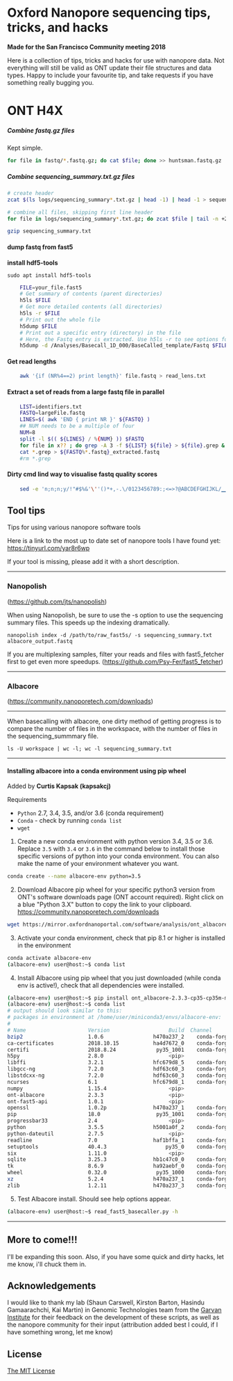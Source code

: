 # Oxford Nanopore sequencing tips, tricks, and hacks

**Made for the San Francisco Community meeting 2018**

Here is a collection of tips, tricks and hacks for use with nanopore data.
Not everything will still be valid as ONT update their file structures and data types.
Happy to include your favourite tip, and take requests if you have something really bugging you.

# ONT H4X

##### Combine fastq.gz files

Kept simple.

```bash
for file in fastq/*.fastq.gz; do cat $file; done >> huntsman.fastq.gz
```

##### Combine sequencing_summary.txt.gz files

```bash
# create header
zcat $(ls logs/sequencing_summary*.txt.gz | head -1) | head -1 > sequencing_summary.txt

# combine all files, skipping first line header
for file in logs/sequencing_summary*.txt.gz; do zcat $file | tail -n +2; done >> sequencing_summary.txt

gzip sequencing_summary.txt
```

#### dump fastq from fast5

**install  hdf5-tools**

    sudo apt install hdf5-tools

```bash
    FILE=your_file.fast5
    # Get summary of contents (parent directories)
    h5ls $FILE
    # Get more detailed contents (all directories)
    h5ls -r $FILE
    # Print out the whole file
    h5dump $FILE
    # Print out a specific entry (directory) in the file
    # Here, the Fastq entry is extracted. Use h5ls -r to see options for -d
    h5dump -d /Analyses/Basecall_1D_000/BaseCalled_template/Fastq $FILE
```

#### Get read lengths

```bash
    awk '{if (NR%4==2) print length}' file.fastq > read_lens.txt
```

#### Extract a set of reads from a large fastq file in parallel

```bash
    LIST=identifiers.txt
    FASTQ=largeFile.fastq
    LINES=$( awk 'END { print NR }' ${FASTQ} )
    ## NUM needs to be a multiple of four
    NUM=8
    split -l $(( ${LINES} / %{NUM} )) $FASTQ
    for file in x?? ; do grep -A 3 -f ${LIST} ${file} > ${file}.grep & ; done
    cat *.grep > ${FASTQ%*.fastq}_extracted.fastq
    #rm *.grep
```

#### Dirty cmd lind way to visualise fastq quality scores

```bash
    sed -e 'n;n;n;y/!"#$%&'\''()*+,-.\/0123456789:;<=>?@ABCDEFGHIJKL/▁▁▁▁▁▁▁▁▂▂▂▂▂▃▃▃▃▃▄▄▄▄▄▅▅▅▅▅▆▆▆▆▆▇▇▇▇▇██████/' example.fastq
```

## Tool tips

Tips for using various nanopore software tools

Here is a link to the most up to date set of nanopore tools I have found yet:
<https://tinyurl.com/yar8r6wp>

If your tool is missing, please add it with a short description.

* * *

### Nanopolish

(<https://github.com/jts/nanopolish>)

When using Nanopolish, be sure to use the -s option to use the sequencing summary files. This speeds up the indexing dramatically.

    nanopolish index -d /path/to/raw_fast5s/ -s sequencing_summary.txt albacore_output.fastq

If you are multiplexing samples, filter your reads and files with fast5_fetcher first to get even more speedups. (<https://github.com/Psy-Fer/fast5_fetcher>)

* * *

### Albacore

(<https://community.nanoporetech.com/downloads>)

* * *

When basecalling with albacore, one dirty method of getting progress is to compare the number of files in the workspace, with the number of files in the sequencing_summmary file.

    ls -U workspace | wc -l; wc -l sequencing_summary.txt

* * *

#### Installing albacore into a conda environment using pip wheel

Added by **Curtis Kapsak (kapsakcj)**

Requirements

-   `Python` 2.7, 3.4, 3.5, and/or 3.6 (conda requirement)
-   `Conda` - check by running `conda list`
-   `wget`

1.  Create a new conda environment with python version 3.4, 3.5 or 3.6. Replace `3.5` with `3.4` or `3.6` in the command below to install those specific versions of python into your conda environment. You can also make the name of your environment whatever you want.

```bash
conda create --name albacore-env python=3.5
```

2.  Download Albacore pip wheel for your specific python3 version from ONT's software downloads page (ONT account required). Right click on a blue "Python 3.X" button to copy the link to your clipboard. <https://community.nanoporetech.com/downloads>

```bash
wget https://mirror.oxfordnanoportal.com/software/analysis/ont_albacore-2.3.3-cp35-cp35m-manylinux1_x86_64.whl
```

3.  Activate your conda environment, check that pip 8.1 or higher is installed in the environment

```bash
conda activate albacore-env
(albacore-env) user@host:~$ conda list
```

4.  Install Albacore using pip wheel that you just downloaded (while conda env is active!), check that all dependencies were installed.

```bash
(albacore-env) user@host:~$ pip install ont_albacore-2.3.3-cp35-cp35m-manylinux1_x86_64.whl
(albacore-env) user@host:~$ conda list
# output should look similar to this:
# packages in environment at /home/user/miniconda3/envs/albacore-env:
#
# Name                    Version                   Build  Channel
bzip2                     1.0.6                h470a237_2    conda-forge
ca-certificates           2018.10.15           ha4d7672_0    conda-forge
certifi                   2018.8.24             py35_1001    conda-forge
h5py                      2.8.0                     <pip>
libffi                    3.2.1                hfc679d8_5    conda-forge
libgcc-ng                 7.2.0                hdf63c60_3    conda-forge
libstdcxx-ng              7.2.0                hdf63c60_3    conda-forge
ncurses                   6.1                  hfc679d8_1    conda-forge
numpy                     1.15.4                    <pip>
ont-albacore              2.3.3                     <pip>
ont-fast5-api             1.0.1                     <pip>
openssl                   1.0.2p               h470a237_1    conda-forge
pip                       18.0                  py35_1001    conda-forge
progressbar33             2.4                       <pip>
python                    3.5.5                h5001a0f_2    conda-forge
python-dateutil           2.7.5                     <pip>
readline                  7.0                  haf1bffa_1    conda-forge
setuptools                40.4.3                   py35_0    conda-forge
six                       1.11.0                    <pip>
sqlite                    3.25.3               hb1c47c0_0    conda-forge
tk                        8.6.9                ha92aebf_0    conda-forge
wheel                     0.32.0                py35_1000    conda-forge
xz                        5.2.4                h470a237_1    conda-forge
zlib                      1.2.11               h470a237_3    conda-forge
```

5.  Test Albacore install. Should see help options appear.

```bash
(albacore-env) user@host:~$ read_fast5_basecaller.py -h
```

* * *

## More to come!!!

I'll be expanding this soon.
Also, if you have some quick and dirty hacks, let me know, i'll chuck them in.

## Acknowledgements

I would like to thank my lab (Shaun Carswell, Kirston Barton, Hasindu Gamaarachchi, Kai Martin) in Genomic Technologies team from the [Garvan Institute](https://www.garvan.org.au/) for their feedback on the development of these scripts, as well as the nanopore community for their input (attribution added best I could, if I have something wrong, let me know)

## License

[The MIT License](https://opensource.org/licenses/MIT)
